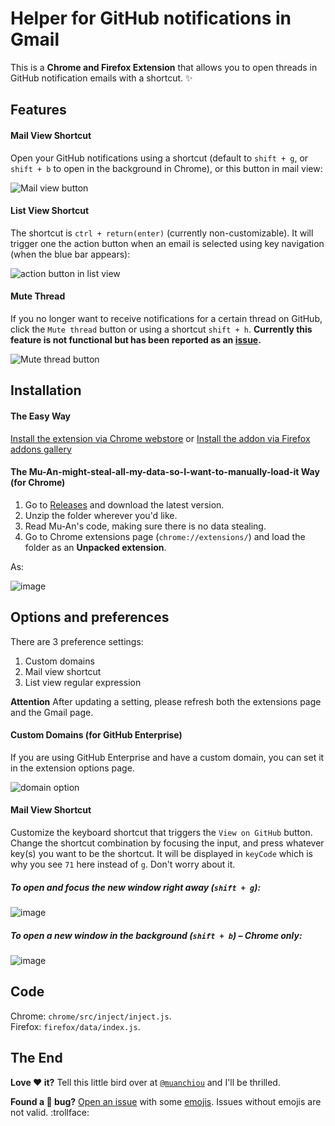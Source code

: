 # Helper for GitHub notifications in Gmail

This is a **Chrome and Firefox Extension** that allows you to open threads in GitHub notification emails with a shortcut. :sparkles:

## Features

#### Mail View Shortcut

Open your GitHub notifications using a shortcut (default to `shift + g`, or `shift + b` to open in the background in Chrome), or this button in mail view:

![Mail view button](http://cl.ly/3v2M1s2w3O2i/Image%202016-02-18%20at%206.40.11%20PM.png)

#### List View Shortcut

The shortcut is `ctrl + return(enter)` (currently non-customizable). It will trigger one the action button when an email is selected using key navigation (when the blue bar appears):

![action button in list view](http://cl.ly/2d0N0N1U2h3P/Image%202016-02-18%20at%206.44.49%20PM.png)

#### Mute Thread
If you no longer want to receive notifications for a certain thread on GitHub, click the `Mute thread` button or using a shortcut `shift + h`. **Currently this feature is not functional but has been reported as an [issue](https://github.com/muan/github-gmail/issues/60).**

![Mute thread button](https://s22.postimg.org/4cwbsva0h/687474703a2f2f636c2e6c792f32313272334d336b316330.gif)

## Installation

#### The Easy Way

[Install the extension via Chrome webstore](https://chrome.google.com/webstore/detail/github-notification-helpe/gmhijkhbpihfmkmhmcfebmlkaekgmaje) or [Install the addon via Firefox addons gallery](https://addons.mozilla.org/en-US/firefox/addon/github-for-gmail/)

#### The Mu-An-might-steal-all-my-data-so-I-want-to-manually-load-it Way (for Chrome)

1. Go to [Releases](https://github.com/muan/github-gmail/releases) and download the latest version.
2. Unzip the folder wherever you'd like.
3. Read Mu-An's code, making sure there is no data stealing.
4. Go to Chrome extensions page (`chrome://extensions/`) and load the folder as an **Unpacked extension**.

As:

![image](http://cl.ly/182s2G3P082a/Image%202016-02-18%20at%206.45.49%20PM.png)

## Options and preferences

There are 3 preference settings:

1. Custom domains
2. Mail view shortcut
3. List view regular expression

**Attention** After updating a setting, please refresh both the extensions page and the Gmail page.

#### Custom Domains (for GitHub Enterprise)

If you are using GitHub Enterprise and have a custom domain, you can set it in the extension options page.

![domain option](http://cl.ly/0M1A2Z1o1m2O/Image%202016-02-18%20at%206.47.20%20PM.png)

#### Mail View Shortcut

Customize the keyboard shortcut that triggers the `View on GitHub` button. Change the shortcut combination by focusing the input, and press whatever key(s) you want to be the shortcut. It will be displayed in `keyCode` which is why you see `71` here instead of `g`. Don't worry about it.

##### To open and focus the new window right away (`shift + g`):

![image](http://cl.ly/1T1Z3Z2R2Z1j/Image%202016-02-18%20at%206.47.26%20PM.png)

##### To open a new window in the background (`shift + b`) – Chrome only:

![image](http://cl.ly/2b16172q421S/Image%202016-02-18%20at%206.47.33%20PM.png)

## Code

Chrome: `chrome/src/inject/inject.js`.<br>
Firefox: `firefox/data/index.js`.

## The End

**Love :heart: it?** Tell this little bird over at [`@muanchiou`](https://twitter.com/muanchiou) and I'll be thrilled.

**Found a :bug: bug?** [Open an issue](https://github.com/muan/github-gmail/issues/new) with some [emojis](http://emoji.muan.co). Issues without emojis are not valid. :trollface:
